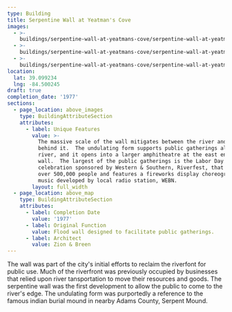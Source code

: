 ```yaml
---
type: Building
title: Serpentine Wall at Yeatman's Cove
images:
  - >-
    buildings/serpentine-wall-at-yeatmans-cove/serpentine-wall-at-yeatmans-cove-0_nlehrw
  - >-
    buildings/serpentine-wall-at-yeatmans-cove/serpentine-wall-at-yeatmans-cove-1_osgpol
  - >-
    buildings/serpentine-wall-at-yeatmans-cove/serpentine-wall-at-yeatmans-cove-2_l19ore
location:
  lat: 39.099234
  lng: -84.500245
draft: true
completion_date: '1977'
sections:
  - page_location: above_images
    type: BuildingAttributeSection
    attributes:
      - label: Unique Features
        value: >-
          The massive scale of the wall mitigates between the river and the park
          behind it.  The undulating form supports public gatherings along the
          river, and it opens into a larger amphitheatre at the east end of the
          wall.  The largest of the public gatherings is the Labor Day
          celebration sponsored by Western & Southern, Riverfest, that draws
          over 500,000 people and features a fireworks display choreographed to
          music developed by local radio station, WEBN.
        layout: full_width
  - page_location: above_map
    type: BuildingAttributeSection
    attributes:
      - label: Completion Date
        value: '1977'
      - label: Original Function
        value: Flood wall designed to facilitate public gatherings.
      - label: Architect
        value: Zion & Breen
---
```


The wall was part of the city's initial efforts to reclaim the riverfont for public use. Much of the riverfront was previously occupied by businesses that relied upon river tansportation to move their resources and goods. The serpentine wall was the first development to allow the public to come to the river's edge. The undulating form was purportedly a reference to the famous indian burial mound in nearby Adams County, Serpent Mound.
